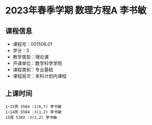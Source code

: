 # 2023年春季学期 数理方程A 李书敏






## 课程信息

- 课程号：001506.01
- 学分：3
- 教学类型：理论课
- 开课单位：数学科学学院
- 课程类别：专业基础
- 课程层次：本科计划内课程

## 上课时间

```
1~15周 5504 :1(6,7) 李书敏
1~14周 5504 :3(1,2) 李书敏
15周 5302 :3(1,2) 李书敏
```

